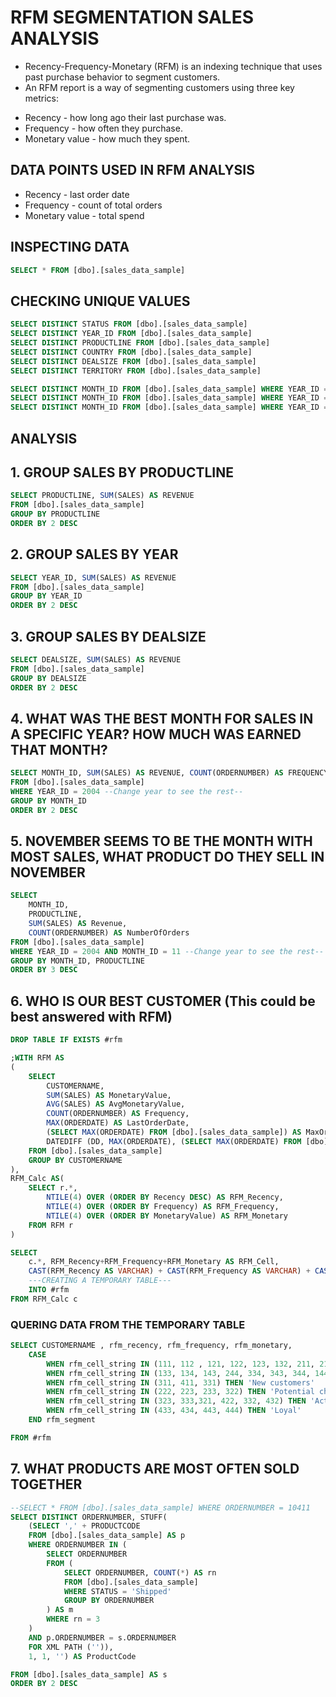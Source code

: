 # RFM SEGMENTATION SALES ANALYSIS

- Recency-Frequency-Monetary (RFM) is an indexing technique that uses past purchase behavior to segment customers.
- An RFM report is a way of segmenting customers using three key metrics:
 * Recency - how long ago their last purchase was.
 * Frequency - how often they purchase.
 * Monetary value - how much they spent.

## DATA POINTS USED IN RFM ANALYSIS

- Recency - last order date
- Frequency - count of total orders
- Monetary value - total spend

## INSPECTING DATA

````sql
SELECT * FROM [dbo].[sales_data_sample]
````

## CHECKING UNIQUE VALUES

````sql
SELECT DISTINCT STATUS FROM [dbo].[sales_data_sample] 
SELECT DISTINCT YEAR_ID FROM [dbo].[sales_data_sample]
SELECT DISTINCT PRODUCTLINE FROM [dbo].[sales_data_sample] 
SELECT DISTINCT COUNTRY FROM [dbo].[sales_data_sample]
SELECT DISTINCT DEALSIZE FROM [dbo].[sales_data_sample] 
SELECT DISTINCT TERRITORY FROM [dbo].[sales_data_sample] 

SELECT DISTINCT MONTH_ID FROM [dbo].[sales_data_sample] WHERE YEAR_ID = 2003
SELECT DISTINCT MONTH_ID FROM [dbo].[sales_data_sample] WHERE YEAR_ID = 2004
SELECT DISTINCT MONTH_ID FROM [dbo].[sales_data_sample] WHERE YEAR_ID = 2005
````

## ANALYSIS

## 1. GROUP SALES BY PRODUCTLINE

````sql
SELECT PRODUCTLINE, SUM(SALES) AS REVENUE
FROM [dbo].[sales_data_sample]
GROUP BY PRODUCTLINE
ORDER BY 2 DESC
````

## 2. GROUP SALES BY YEAR

````sql
SELECT YEAR_ID, SUM(SALES) AS REVENUE
FROM [dbo].[sales_data_sample]
GROUP BY YEAR_ID
ORDER BY 2 DESC
````

## 3. GROUP SALES BY DEALSIZE

````sql
SELECT DEALSIZE, SUM(SALES) AS REVENUE
FROM [dbo].[sales_data_sample]
GROUP BY DEALSIZE
ORDER BY 2 DESC
````

## 4. WHAT WAS THE BEST MONTH FOR SALES IN A SPECIFIC YEAR? HOW MUCH WAS EARNED THAT MONTH?

````sql
SELECT MONTH_ID, SUM(SALES) AS REVENUE, COUNT(ORDERNUMBER) AS FREQUENCY
FROM [dbo].[sales_data_sample] 
WHERE YEAR_ID = 2004 --Change year to see the rest--
GROUP BY MONTH_ID
ORDER BY 2 DESC
````

## 5. NOVEMBER SEEMS TO BE THE MONTH WITH MOST SALES, WHAT PRODUCT DO THEY SELL IN NOVEMBER

````sql
SELECT 
	MONTH_ID, 
	PRODUCTLINE, 
	SUM(SALES) AS Revenue,
	COUNT(ORDERNUMBER) AS NumberOfOrders
FROM [dbo].[sales_data_sample]
WHERE YEAR_ID = 2004 AND MONTH_ID = 11 --Change year to see the rest--
GROUP BY MONTH_ID, PRODUCTLINE
ORDER BY 3 DESC
````

## 6. WHO IS OUR BEST CUSTOMER (This could be best answered with RFM)

````sql
DROP TABLE IF EXISTS #rfm

;WITH RFM AS
(
	SELECT 
		CUSTOMERNAME,
		SUM(SALES) AS MonetaryValue,
		AVG(SALES) AS AvgMonetaryValue,
		COUNT(ORDERNUMBER) AS Frequency,
		MAX(ORDERDATE) AS LastOrderDate,
		(SELECT MAX(ORDERDATE) FROM [dbo].[sales_data_sample]) AS MaxOrderDate,
		DATEDIFF (DD, MAX(ORDERDATE), (SELECT MAX(ORDERDATE) FROM [dbo].[sales_data_sample])) AS Recency
	FROM [dbo].[sales_data_sample]
	GROUP BY CUSTOMERNAME
),
RFM_Calc AS(
	SELECT r.*,
		NTILE(4) OVER (ORDER BY Recency DESC) AS RFM_Recency,
		NTILE(4) OVER (ORDER BY Frequency) AS RFM_Frequency,
		NTILE(4) OVER (ORDER BY MonetaryValue) AS RFM_Monetary
	FROM RFM r
)

SELECT 
	c.*, RFM_Recency+RFM_Frequency+RFM_Monetary AS RFM_Cell,
	CAST(RFM_Recency AS VARCHAR) + CAST(RFM_Frequency AS VARCHAR) + CAST(RFM_Monetary AS VARCHAR) AS RFM_Cell_String
	---CREATING A TEMPORARY TABLE---
	INTO #rfm
FROM RFM_Calc c
````

### QUERING DATA FROM THE TEMPORARY TABLE

````sql
SELECT CUSTOMERNAME , rfm_recency, rfm_frequency, rfm_monetary,
	CASE 
		WHEN rfm_cell_string IN (111, 112 , 121, 122, 123, 132, 211, 212, 114, 141) THEN 'Lost Customers'  --lost customers
		WHEN rfm_cell_string IN (133, 134, 143, 244, 334, 343, 344, 144) then 'Slipping away, cannot lose' -- (Big spenders who haven’t purchased lately) slipping away
		WHEN rfm_cell_string IN (311, 411, 331) THEN 'New customers'
		WHEN rfm_cell_string IN (222, 223, 233, 322) THEN 'Potential churners'
		WHEN rfm_cell_string IN (323, 333,321, 422, 332, 432) THEN 'Active' --(Customers who buy often & recently, but at low price points)
		WHEN rfm_cell_string IN (433, 434, 443, 444) THEN 'Loyal'
	END rfm_segment

FROM #rfm
````

## 7. WHAT PRODUCTS ARE MOST OFTEN SOLD TOGETHER

````sql
--SELECT * FROM [dbo].[sales_data_sample] WHERE ORDERNUMBER = 10411
SELECT DISTINCT ORDERNUMBER, STUFF(
	(SELECT ',' + PRODUCTCODE
	FROM [dbo].[sales_data_sample] AS p
	WHERE ORDERNUMBER IN (
		SELECT ORDERNUMBER
		FROM (
			SELECT ORDERNUMBER, COUNT(*) AS rn
			FROM [dbo].[sales_data_sample]
			WHERE STATUS = 'Shipped'
			GROUP BY ORDERNUMBER
		) AS m
		WHERE rn = 3
	)
	AND p.ORDERNUMBER = s.ORDERNUMBER
	FOR XML PATH ('')), 
	1, 1, '') AS ProductCode

FROM [dbo].[sales_data_sample] AS s
ORDER BY 2 DESC
````
